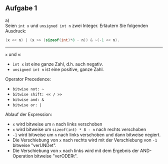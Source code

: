 ## Aufgabe 1

a)\
Seien `int x` und `unsigned int n` zwei Integer. Erläutern Sie folgenden Ausdruck:
```c
(x << n) | (x >> (sizeof(int)*8 - n)) & ~(-1 << n).
```
---

`x` und `n`:
- `int x` ist eine ganze Zahl, d.h. auch negativ.
- `unsigned int n` ist eine positive, ganze Zahl.


Operator Precedence:
- `bitwise not: ~`
- `bitwise shift: << / >>`
- `bitwise and: &`
- `bitwise or: |`

Ablauf der Expression:
- `x` wird bitweise um `n` nach links verschoben
- `x` wird bitweise um `sizeof(int) * 8 - n` nach rechts verschoben
- `-1` wird bitweise um `n` nach links verschoben und dann bitweise negiert.
- Die Verschiebung von `x` nach rechts wird mit der Verschiebung von `-1` bitweise "verUNDet".
- Die Verschiebung von `x` nach links wird mit dem Ergebnis der AND-Operation bitweise "verODERt".